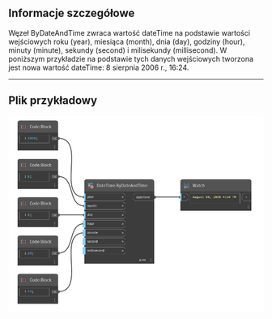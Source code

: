 ## Informacje szczegółowe
Węzeł ByDateAndTime zwraca wartość dateTime na podstawie wartości wejściowych roku (year), miesiąca (month), dnia (day), godziny (hour), minuty (minute), sekundy (second) i milisekundy (millisecond). W poniższym przykładzie na podstawie tych danych wejściowych tworzona jest nowa wartość dateTime: 8 sierpnia 2006 r., 16:24.
___
## Plik przykładowy

![ByDateAndTime](./DSCore.DateTime.ByDateAndTime_img.jpg)

